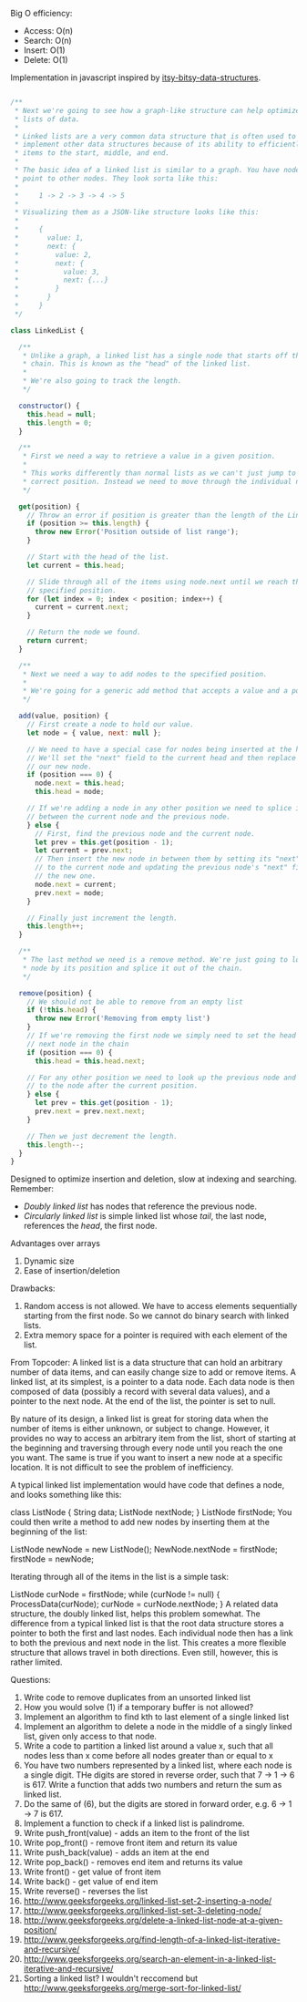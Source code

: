 Big O efficiency:
- Access: O(n)
- Search: O(n)
- Insert: O(1)
- Delete: O(1)

Implementation in javascript inspired by [itsy-bitsy-data-structures](https://github.com/thejameskyle/itsy-bitsy-data-structures).

```javascript

/**
 * Next we're going to see how a graph-like structure can help optimize ordered
 * lists of data.
 *
 * Linked lists are a very common data structure that is often used to
 * implement other data structures because of its ability to efficiently add
 * items to the start, middle, and end.
 *
 * The basic idea of a linked list is similar to a graph. You have nodes that
 * point to other nodes. They look sorta like this:
 *
 *     1 -> 2 -> 3 -> 4 -> 5
 *
 * Visualizing them as a JSON-like structure looks like this:
 *
 *     {
 *       value: 1,
 *       next: {
 *         value: 2,
 *         next: {
 *           value: 3,
 *           next: {...}
 *         }
 *       }
 *     }
 */

class LinkedList {

  /**
   * Unlike a graph, a linked list has a single node that starts off the entire
   * chain. This is known as the "head" of the linked list.
   *
   * We're also going to track the length.
   */

  constructor() {
    this.head = null;
    this.length = 0;
  }

  /**
   * First we need a way to retrieve a value in a given position.
   *
   * This works differently than normal lists as we can't just jump to the
   * correct position. Instead we need to move through the individual nodes.
   */

  get(position) {
    // Throw an error if position is greater than the length of the LinkedList
    if (position >= this.length) {
      throw new Error('Position outside of list range');
    }

    // Start with the head of the list.
    let current = this.head;

    // Slide through all of the items using node.next until we reach the
    // specified position.
    for (let index = 0; index < position; index++) {
      current = current.next;
    }

    // Return the node we found.
    return current;
  }

  /**
   * Next we need a way to add nodes to the specified position.
   *
   * We're going for a generic add method that accepts a value and a position.
   */

  add(value, position) {
    // First create a node to hold our value.
    let node = { value, next: null };

    // We need to have a special case for nodes being inserted at the head.
    // We'll set the "next" field to the current head and then replace it with
    // our new node.
    if (position === 0) {
      node.next = this.head;
      this.head = node;

    // If we're adding a node in any other position we need to splice it in
    // between the current node and the previous node.
    } else {
      // First, find the previous node and the current node.
      let prev = this.get(position - 1);
      let current = prev.next;
      // Then insert the new node in between them by setting its "next" field
      // to the current node and updating the previous node's "next" field to
      // the new one.
      node.next = current;
      prev.next = node;
    }

    // Finally just increment the length.
    this.length++;
  }

  /**
   * The last method we need is a remove method. We're just going to look up a
   * node by its position and splice it out of the chain.
   */

  remove(position) {
    // We should not be able to remove from an empty list
    if (!this.head) {
      throw new Error('Removing from empty list')
    }
    // If we're removing the first node we simply need to set the head to the
    // next node in the chain
    if (position === 0) {
      this.head = this.head.next;

    // For any other position we need to look up the previous node and set it
    // to the node after the current position.
    } else {
      let prev = this.get(position - 1);
      prev.next = prev.next.next;
    }

    // Then we just decrement the length.
    this.length--;
  }
}
```

Designed to optimize insertion and deletion, slow at indexing and searching. Remember:
- *Doubly linked list* has nodes that reference the previous node.
- *Circularly linked list* is simple linked list whose *tail*, the last node, references the *head*, the first node.

Advantages over arrays
1) Dynamic size
2) Ease of insertion/deletion

Drawbacks:
1) Random access is not allowed. We have to access elements sequentially starting from the first node. So we cannot do binary search with linked lists.
2) Extra memory space for a pointer is required with each element of the list.

From Topcoder:
A linked list is a data structure that can hold an arbitrary number of data items, and can easily change size to add or remove items. A linked list, at its simplest, is a pointer to a data node. Each data node is then composed of data (possibly a record with several data values), and a pointer to the next node. At the end of the list, the pointer is set to null. 

By nature of its design, a linked list is great for storing data when the number of items is either unknown, or subject to change. However, it provides no way to access an arbitrary item from the list, short of starting at the beginning and traversing through every node until you reach the one you want. The same is true if you want to insert a new node at a specific location. It is not difficult to see the problem of inefficiency. 

A typical linked list implementation would have code that defines a node, and looks something like this:

class ListNode {
   String data;
   ListNode nextNode;
}
ListNode firstNode;
You could then write a method to add new nodes by inserting them at the beginning of the list:

ListNode newNode = new ListNode();
NewNode.nextNode = firstNode;
firstNode = newNode;

Iterating through all of the items in the list is a simple task:

ListNode curNode = firstNode;
while (curNode != null) {
   ProcessData(curNode);
   curNode = curNode.nextNode;
}
A related data structure, the doubly linked list, helps this problem somewhat. The difference from a typical linked list is that the root data structure stores a pointer to both the first and last nodes. Each individual node then has a link to both the previous and next node in the list. This creates a more flexible structure that allows travel in both directions. Even still, however, this is rather limited. 

Questions:
1. Write code to remove duplicates from an unsorted linked list
2. How you would solve (1) if a temporary buffer is not allowed?
3. Implement an algorithm to find kth to last element of a single linked list
4. Implement an algorithm to delete a node in the middle of a singly linked list, given only access to that node.
5. Write a code to partition a linked list around a value x, such that all nodes less than x come before all nodes greater than or equal to x
6. You have two numbers represented by a linked list, where each node is a single digit. THe digits are stored in reverse order, such that 7 -> 1 -> 6 is 617. Write a function that adds two numbers and return the sum as linked list.
7. Do the same of (6), but the digits are stored in forward order, e.g. 6 -> 1 -> 7 is 617.
8. Implement a function to check if a linked list is palindrome.
9. Write push_front(value) - adds an item to the front of the list
10. Write pop_front() - remove front item and return its value
11. Write push_back(value) - adds an item at the end
12. Write pop_back() - removes end item and returns its value
13. Write front() - get value of front item
14. Write back() - get value of end item
15. Write reverse() - reverses the list
16. http://www.geeksforgeeks.org/linked-list-set-2-inserting-a-node/
17. http://www.geeksforgeeks.org/linked-list-set-3-deleting-node/
18. http://www.geeksforgeeks.org/delete-a-linked-list-node-at-a-given-position/
19. http://www.geeksforgeeks.org/find-length-of-a-linked-list-iterative-and-recursive/
20. http://www.geeksforgeeks.org/search-an-element-in-a-linked-list-iterative-and-recursive/
21. Sorting a linked list? I wouldn't reccomend but http://www.geeksforgeeks.org/merge-sort-for-linked-list/
